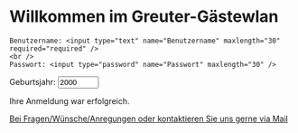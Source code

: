 <h1> Willkommen im Greuter-Gästewlan </h1>
  
  
<form>
  
    Benutzername: <input type="text" name="Benutzername" maxlength="30" required="required" />
    <br />
    Passwort: <input type="password" name="Passwort" maxlength="30" />
  <form>
    Geburtsjahr: <input type="number" name="Geburtsjahr" value="2000" min="1900" max="2100" />
</form>
</form>

<p> Ihre Anmeldung war erfolgreich.







<p> <a href="mailto:lukasflorian.greuter@gmail.com">Bei Fragen/Wünsche/Anregungen oder kontaktieren Sie uns gerne via Mail</a>
 
